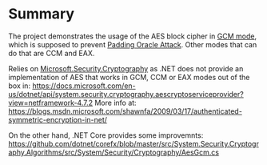 # Summary

The project demonstrates the usage of the AES block cipher in [GCM mode](https://en.wikipedia.org/wiki/Galois/Counter_Mode), which is supposed to prevent [Padding Oracle Attack](https://en.wikipedia.org/wiki/Padding_oracle_attack). Other modes that can do that are CCM and EAX.

Relies on [Microsoft.Security.Cryptography](https://www.nuget.org/packages/Security.Cryptography/) as .NET does not provide an implementation of AES that works in GCM, CCM or EAX modes out of the box in:
https://docs.microsoft.com/en-us/dotnet/api/system.security.cryptography.aescryptoserviceprovider?view=netframework-4.7.2
More info at: https://blogs.msdn.microsoft.com/shawnfa/2009/03/17/authenticated-symmetric-encryption-in-net/

On the other hand, .NET Core provides some improvemnts:
https://github.com/dotnet/corefx/blob/master/src/System.Security.Cryptography.Algorithms/src/System/Security/Cryptography/AesGcm.cs

